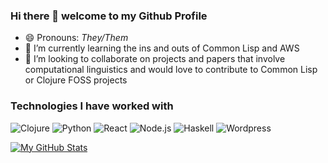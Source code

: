 ### Hi there 👋 welcome to my Github Profile

<!--
**crmsnbleyd/crmsnbleyd** is a ✨ _special_ ✨ repository because its `README.md` (this file) appears on your GitHub profile.

Here are some ideas to get you started:

- 🔭 I’m currently working on ...
- 🌱 I’m currently learning ...
- 👯 I’m looking to collaborate on ...
- 🤔 I’m looking for help with ...
- 💬 Ask me about ...
- 📫 How to reach me: ...
- 😄 Pronouns: ...
- ⚡ Fun fact: ...
-->
- 😄 Pronouns: *They/Them*
- 🌱 I’m currently learning the ins and outs of Common Lisp and AWS
- 👯 I’m looking to collaborate on projects and papers that involve computational linguistics and would love to contribute to Common Lisp or Clojure FOSS projects
### Technologies I have worked with
<img alt="Clojure" src="https://img.shields.io/badge/Clojure-5881D8?logo=clojure&logoColor=green&style=flat"/>
<img alt="Python" src="https://img.shields.io/badge/Python-%233776AB?logo=python&logoColor=white&style=flat" />
<img alt="React" src="https://img.shields.io/badge/React-61DAFB?logo=react&logoColor=black&style=flat" />
<img alt="Node.js" src="https://img.shields.io/badge/Node.js-339933?logo=node.js&logoColor=white&style=flat" />
<img alt="Haskell" src="https://img.shields.io/badge/Haskell-5D4F85?logo=haskell&logoColor=white&style=flat" />
<img alt="Wordpress" src="https://img.shields.io/badge/Wordpress-585c60?logo=wordpress&logoColor=white&style=flat" />

[![My GitHub Stats](https://github-readme-stats.vercel.app/api?username=Crmsnbleyd&count_private=true&theme=tokyonight&showicons=true)]()
